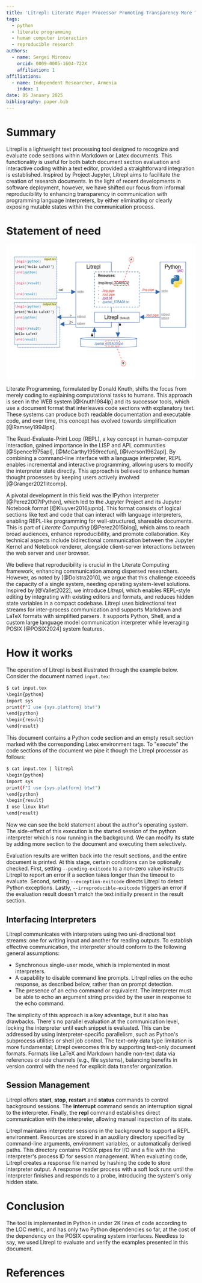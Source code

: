 ```yaml
---
title: 'Litrepl: Literate Paper Processor Promoting Transparency More Than Reproducibility'
tags:
  - python
  - literate programming
  - human computer interaction
  - reproducible research
authors:
  - name: Sergei Mironov
    orcid: 0009-0005-1604-722X
    affiliation: 1
affiliations:
  - name: Independent Researcher, Armenia
    index: 1
date: 05 January 2025
bibliography: paper.bib
---
```


# Summary

Litrepl is a lightweight text processing tool designed to recognize and evaluate
code sections within Markdown or Latex documents. This functionality is useful
for both batch document section evaluation and interactive coding within a text
editor, provided a straightforward integration is established. Inspired by
Project Jupyter, Litrepl aims to facilitate the creation of research documents.
In the light of recent developments in software deployment, however, we have
shifted our focus from informal reproducibility to enhancing transparency in
communication with programming language interpreters, by either eliminating or
clearly exposing mutable states within the communication process.

# Statement of need

![Litrepl resource allocation diagram. Hash **A** is computed based on the Litrepl working directory and the interpreter class. Hash **B** is computed based on the contents of the code section.](./pic.png)


Literate Programming, formulated by Donald Knuth, shifts the focus from merely
coding to explaining computational tasks to humans. This approach is seen in the
WEB system [@Knuth1984lp] and its successor tools, which use a document format
that interleaves code sections with explanatory text. These systems can produce
both readable documentation and executable code, and over time, this concept has
evolved towards simplification [@Ramsey1994lps].

The Read-Evaluate-Print Loop (REPL), a key concept in human-computer
interaction, gained importance in the LISP and APL communities [@Spence1975apl],
[@McCarthy1959recfun], [@Iverson1962apl]. By combining a command-line interface
with a language interpreter, REPL enables incremental and interactive
programming, allowing users to modify the interpreter state directly. This
approach is believed to enhance human thought processes by keeping users
actively involved [@Granger2021litcomp].

A pivotal development in this field was the IPython interpreter
[@Perez2007IPython], which led to the Jupyter Project and its Jupyter Notebook
format [@Kluyver2016jupnb]. This format consists of logical sections like text
and code that can interact with language interpreters, enabling REPL-like
programming for well-structured, shareable documents. This is part of *Literate
Computing* [@Perez2015blog], which aims to reach broad audiences, enhance
reproducibility, and promote collaboration. Key technical aspects include
bidirectional communication between the Jupyter Kernel and Notebook renderer,
alongside client-server interactions between the web server and user browser.

We believe that reproducibility is crucial in the Literate Computing framework,
enhancing communication among dispersed researchers. However, as noted by
[@Dolstra2010], we argue that this challenge exceeds the capacity of a single
system, needing operating system-level solutions. Inspired by [@Vallet2022], we
introduce *Litrepl*, which enables REPL-style editing by integrating with existing
editors and formats, and reduces hidden state variables in a compact codebase.
Litrepl uses bidirectional text streams for inter-process communication and
supports Markdown and LaTeX formats with simplified parsers. It supports Python,
Shell, and a custom large language model communication interpreter while
leveraging POSIX [@POSIX2024] system features.

# How it works

The operation of Litrepl is best illustrated through the example below. Consider
the document named `input.tex`:

<!--
``` sh
echo '~~~ sh'
echo '$ cat input.tex'
cat input.tex
echo '~~~'
```
-->
<!--result-->
~~~ sh
$ cat input.tex
\begin{python}
import sys
print(f"I use {sys.platform} btw!")
\end{python}
\begin{result}
\end{result}
~~~
<!--noresult-->

This document contains a Python code section and an empty result section marked
with the corresponding Latex environment tags. To "execute" the code sections of
the document we pipe it though the Litrepl processor as follows:

<!--
``` sh
echo '~~~ sh'
echo '$ cat input.tex | litrepl'
echo "sys.platform='linux'" | litrepl repl python >/dev/null
cat input.tex | litrepl
echo '~~~'
```
-->
<!--result-->
~~~ sh
$ cat input.tex | litrepl
\begin{python}
import sys
print(f"I use {sys.platform} btw!")
\end{python}
\begin{result}
I use linux btw!
\end{result}
~~~
<!--noresult-->

Now we can see the bold statement about the author's operating system. The
side-effect of this execution is the started session of the python interpreter
which is now running in the background. We can modify its state by adding more
section to the document and executing them selectively.

Evaluation results are written back into the result sections, and the entire
document is printed. At this stage, certain conditions can be optionally
checked. First, setting `--pending-exitcode` to a non-zero value instructs
Litrepl to report an error if a section takes longer than the timeout to
evaluate. Second, setting `--exception-exitcode` directs Litrepl to detect
Python exceptions. Lastly, `--irreproducible-exitcode` triggers an error if the
evaluation result doesn't match the text initially present in the result
section.


## Interfacing Interpreters

Litrepl communicates with interpreters using two uni-directional text streams:
one for writing input and another for reading outputs. To establish effective
communication, the interpreter should conform to the following general
assumptions:

* Synchronous single-user mode, which is implemented in most interpreters.
* A capability to disable command line prompts. Litrepl relies on the echo
  response, as described below, rather than on prompt detection.
* The presence of an echo command or equivalent. The interpreter must be able to
  echo an argument string provided by the user in response to the echo command.

The simplicity of this approach is a key advantage, but it also has drawbacks.
There's no parallel evaluation at the communication level, locking the
interpreter until each snippet is evaluated. This can be addressed by using
interpreter-specific parallelism, such as Python's subprocess utilities or shell
job control. The text-only data type limitation is more fundamental; Litrepl
overcomes this by supporting text-only document formats. Formats like LaTeX and
Markdown handle non-text data via references or side channels (e.g., file
systems), balancing benefits in version control with the need for explicit data
transfer organization.

## Session Management

Litrepl offers **start**, **stop**, **restart** and **status** commands to
control background sessions. The **interrupt** command sends an interruption
signal to the interpreter. Finally, the **repl** command establishes direct
communication with the interpreter, allowing manual inspection of its state.

Litrepl maintains interpreter sessions in the background to support a REPL
environment. Resources are stored in an auxiliary directory specified by
command-line arguments, environment variables, or automatically derived paths.
This directory contains POSIX pipes for I/O and a file with the interpreter's
process ID for session management. When evaluating code, Litrepl creates a
response file named by hashing the code to store interpreter output. A response
reader process with a soft lock runs until the interpreter finishes and responds
to a probe, introducing the system's only hidden state.

# Conclusion

The tool is implemented in Python in under 2K lines of code according to the LOC
metric, and has only two Python dependencies so far, at the cost of the
dependency on the POSIX operating system interfaces. Needless to say, we used
Litrepl to evaluate and verify the examples presented in this document.

# References

